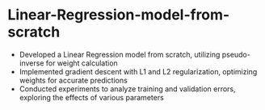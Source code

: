 # Linear-Regression-model-from-scratch
- Developed a Linear Regression model from scratch, utilizing pseudo-inverse for weight calculation
- Implemented gradient descent with L1 and L2 regularization, optimizing weights for accurate predictions
- Conducted experiments to analyze training and validation errors, exploring the effects of various parameters
